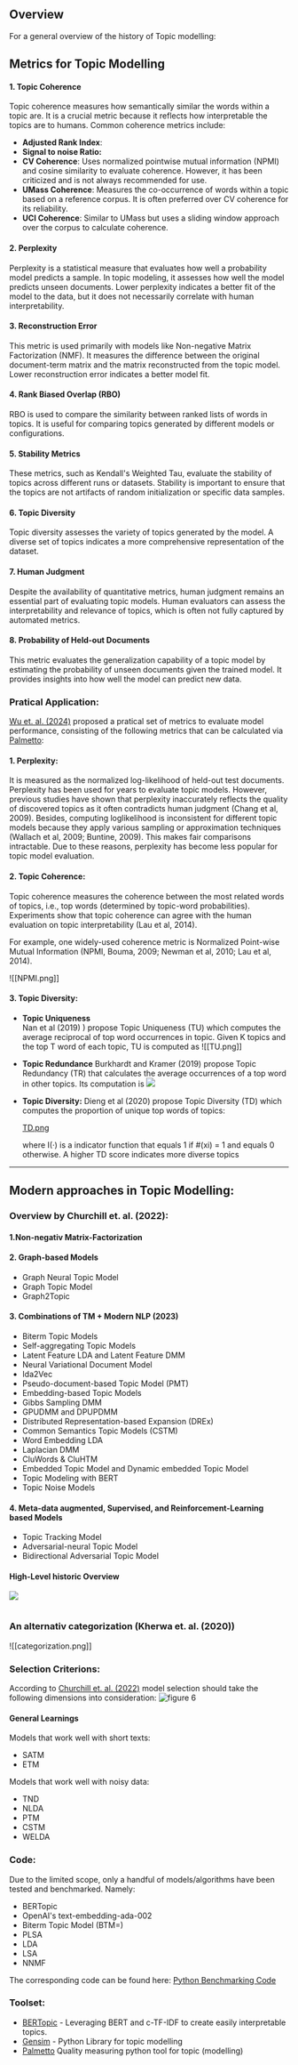 
## Overview
For a general overview of the history of Topic modelling: <br>

## Metrics for Topic Modelling

#### 1. Topic Coherence
Topic coherence measures how semantically similar the words within a topic are. It is a crucial metric because it reflects how interpretable the topics are to humans. Common coherence metrics include: 
- **Adjusted Rank Index**:
- **Signal to noise Ratio:**
- **CV Coherence**: Uses normalized pointwise mutual information (NPMI) and cosine similarity to evaluate coherence. However, it has been criticized and is not always recommended for use. 
- **UMass Coherence**: Measures the co-occurrence of words within a topic based on a reference corpus. It is often preferred over CV coherence for its reliability. 
- **UCI Coherence**: Similar to UMass but uses a sliding window approach over the corpus to calculate coherence.

#### 2. Perplexity
Perplexity is a statistical measure that evaluates how well a probability model predicts a sample. In topic modeling, it assesses how well the model predicts unseen documents. Lower perplexity indicates a better fit of the model to the data, but it does not necessarily correlate with human interpretability. 

#### 3. Reconstruction Error 
This metric is used primarily with models like Non-negative Matrix Factorization (NMF). It measures the difference between the original document-term matrix and the matrix reconstructed from the topic model. Lower reconstruction error indicates a better model fit.
#### 4. Rank Biased Overlap (RBO)
RBO is used to compare the similarity between ranked lists of words in topics. It is useful for comparing topics generated by different models or configurations. 

#### 5. Stability Metrics 
These metrics, such as Kendall's Weighted Tau, evaluate the stability of topics across different runs or datasets. Stability is important to ensure that the topics are not artifacts of random initialization or specific data samples. 
#### 6. Topic Diversity
Topic diversity assesses the variety of topics generated by the model. A diverse set of topics indicates a more comprehensive representation of the dataset. 
#### 7. Human Judgment
Despite the availability of quantitative metrics, human judgment remains an essential part of evaluating topic models. Human evaluators can assess the interpretability and relevance of topics, which is often not fully captured by automated metrics. 
#### 8. Probability of Held-out Documents 
This metric evaluates the generalization capability of a topic model by estimating the probability of unseen documents given the trained model. It provides insights into how well the model can predict new data.

### Pratical Application: 
[Wu et. al. (2024)]([10.21203/rs.3.rs-3049182/v1](http://dx.doi.org/10.21203/rs.3.rs-3049182/v1)) proposed a pratical set of metrics to evaluate model performance, consisting of the following metrics that can be calculated via [Palmetto](https://github.com/dice-group/Palmetto): 

#### 1. Perplexity:
It is measured as the normalized log-likelihood of held-out test documents. Perplexity has been used for years to evaluate topic models. However, previous studies have shown that perplexity inaccurately reflects the quality of discovered topics as it often contradicts human judgment (Chang et al, 2009). Besides, computing loglikelihood is inconsistent for different topic models because they apply various sampling or approximation techniques (Wallach et al, 2009; Buntine, 2009). This makes fair comparisons intractable. Due to these reasons, perplexity has become less popular for topic model evaluation.

#### 2. Topic Coherence:
Topic coherence measures the coherence between the most related words of topics, i.e., top words (determined by topic-word probabilities).
Experiments show that topic coherence can agree with the human evaluation on topic interpretability (Lau et al, 2014).

 For example, one widely-used coherence metric is Normalized Point-wise Mutual Information (NPMI, Bouma, 2009; Newman et al, 2010; Lau et al, 2014).

![[NPMI.png]]

#### 3. Topic Diversity:

- **Topic Uniqueness**  
  Nan et al (2019) ) propose Topic Uniqueness (TU) which computes the average reciprocal of top word occurrences in topic.
  Given K topics and the top T word of each topic, TU is computed as
  ![[TU.png]]

- **Topic Redundance** 
   Burkhardt and Kramer (2019) propose Topic Redundancy (TR) that calculates the average occurrences of a top word in other topics. Its computation is
![](TR.png)
- **Topic Diversity:** 
  Dieng et al (2020) propose Topic Diversity (TD) which computes the proportion of unique top words of topics: 
  
  [TD.png]()
  
   where I(·) is a indicator function that equals 1 if #(xi) = 1 and equals 0 otherwise. A higher TD score indicates more diverse topics


--- 
## Modern  approaches in Topic Modelling: 

### Overview by Churchill et. al. (2022): 
#### 1.Non-negativ Matrix-Factorization 
#### 2. Graph-based Models
- Graph Neural Topic Model
- Graph Topic Model
- Graph2Topic
#### 3. Combinations of TM + Modern NLP (2023)
-  Biterm Topic Models
- Self-aggregating Topic Models
- Latent Feature LDA and Latent Feature DMM
- Neural Variational Document Model
- Ida2Vec
- Pseudo-document-based Topic Model (PMT)
- Embedding-based Topic Models
- Gibbs Sampling DMM 
- GPUDMM and DPUPDMM
 - Distributed Representation-based Expansion (DREx)
- Common Semantics Topic Models (CSTM)
- Word Embedding LDA
- Laplacian DMM 
- CluWords & CluHTM
- Embedded Topic Model and Dynamic embedded Topic Model
- Topic Modeling with BERT 
- Topic Noise Models

#### 4. Meta-data augmented, Supervised, and Reinforcement-Learning based Models
-  Topic Tracking Model
- Adversarial-neural Topic Model
- Bidirectional Adversarial Topic Model


#### High-Level historic Overview


![](https://d3i71xaburhd42.cloudfront.net/92bc23b7dfdac488c524bebbaedd9343d34b92e6/5-Figure2-1.png)

![]()[](https://d3i71xaburhd42.cloudfront.net/92bc23b7dfdac488c524bebbaedd9343d34b92e6/5-Figure3-1.png)




### An alternativ categorization  (Kherwa et. al. (2020)) 
![[categorization.png]]




### Selection Criterions: 


According to [Churchill et. al. (2022)](https://www.researchgate.net/publication/357792535_The_Evolution_of_Topic_Modeling) model selection should take the following dimensions into consideration: 
![figure 6](https://d3i71xaburhd42.cloudfront.net/92bc23b7dfdac488c524bebbaedd9343d34b92e6/30-Figure6-1.png)









#### General Learnings
Models that work well with short texts: 
- SATM
- ETM

Models that work well with noisy data: 
- TND
- NLDA
- PTM 
- CSTM
- WELDA



### Code:
Due to the limited scope, only a handful of models/algorithms have been tested and benchmarked.
Namely: 
- BERTopic
- OpenAI's text-embedding-ada-002
- Biterm Topic Model (BTM=)
- PLSA
- LDA
- LSA
- NNMF


The corresponding code can be found here: 
[Python Benchmarking Code](code/traditional_TM.py)



### Toolset: 
- [BERTopic](https://github.com/MaartenGr/BERTopic) - Leveraging BERT and c-TF-IDF to create easily interpretable topics.
- [Gensim](https://github.com/piskvorky/gensim) - Python Library for topic modelling
- [Palmetto](https://github.com/dice-group/Palmetto)  Quality measuring python tool for topic (modelling)
